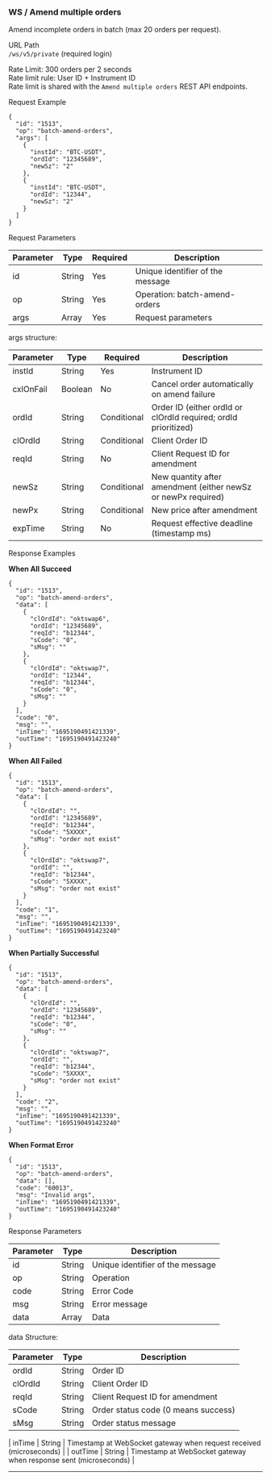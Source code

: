 ### WS / Amend multiple orders

Amend incomplete orders in batch (max 20 orders per request).

URL Path  
`/ws/v5/private` (required login)

Rate Limit: 300 orders per 2 seconds  
Rate limit rule: User ID + Instrument ID  
Rate limit is shared with the `Amend multiple orders` REST API endpoints.

Request Example

```
{
  "id": "1513",
  "op": "batch-amend-orders",
  "args": [
    {
      "instId": "BTC-USDT",
      "ordId": "12345689",
      "newSz": "2"
    },
    {
      "instId": "BTC-USDT",
      "ordId": "12344",
      "newSz": "2"
    }
  ]
}
```

Request Parameters

| Parameter | Type   | Required | Description                                          |
|-----------|--------|----------|------------------------------------------------------|
| id        | String | Yes      | Unique identifier of the message                     |
| op        | String | Yes      | Operation: batch-amend-orders                         |
| args      | Array  | Yes      | Request parameters                                   |

args structure:

| Parameter | Type   | Required    | Description                                           |
|-----------|--------|-------------|-------------------------------------------------------|
| instId    | String | Yes         | Instrument ID                                       |
| cxlOnFail | Boolean| No          | Cancel order automatically on amend failure         |
| ordId     | String | Conditional | Order ID (either ordId or clOrdId required; ordId prioritized) |
| clOrdId   | String | Conditional | Client Order ID                                     |
| reqId     | String | No          | Client Request ID for amendment                     |
| newSz     | String | Conditional | New quantity after amendment (either newSz or newPx required)|
| newPx     | String | Conditional | New price after amendment                           |
| expTime   | String | No          | Request effective deadline (timestamp ms)           |

Response Examples

**When All Succeed**

```
{
  "id": "1513",
  "op": "batch-amend-orders",
  "data": [
    {
      "clOrdId": "oktswap6",
      "ordId": "12345689",
      "reqId": "b12344",
      "sCode": "0",
      "sMsg": ""
    },
    {
      "clOrdId": "oktswap7",
      "ordId": "12344",
      "reqId": "b12344",
      "sCode": "0",
      "sMsg": ""
    }
  ],
  "code": "0",
  "msg": "",
  "inTime": "1695190491421339",
  "outTime": "1695190491423240"
}
```

**When All Failed**

```
{
  "id": "1513",
  "op": "batch-amend-orders",
  "data": [
    {
      "clOrdId": "",
      "ordId": "12345689",
      "reqId": "b12344",
      "sCode": "5XXXX",
      "sMsg": "order not exist"
    },
    {
      "clOrdId": "oktswap7",
      "ordId": "",
      "reqId": "b12344",
      "sCode": "5XXXX",
      "sMsg": "order not exist"
    }
  ],
  "code": "1",
  "msg": "",
  "inTime": "1695190491421339",
  "outTime": "1695190491423240"
}
```

**When Partially Successful**

```
{
  "id": "1513",
  "op": "batch-amend-orders",
  "data": [
    {
      "clOrdId": "",
      "ordId": "12345689",
      "reqId": "b12344",
      "sCode": "0",
      "sMsg": ""
    },
    {
      "clOrdId": "oktswap7",
      "ordId": "",
      "reqId": "b12344",
      "sCode": "5XXXX",
      "sMsg": "order not exist"
    }
  ],
  "code": "2",
  "msg": "",
  "inTime": "1695190491421339",
  "outTime": "1695190491423240"
}
```

**When Format Error**

```
{
  "id": "1513",
  "op": "batch-amend-orders",
  "data": [],
  "code": "60013",
  "msg": "Invalid args",
  "inTime": "1695190491421339",
  "outTime": "1695190491423240"
}
```

Response Parameters

| Parameter | Type   | Description                                           |
|-----------|--------|-------------------------------------------------------|
| id        | String | Unique identifier of the message                      |
| op        | String | Operation                                             |
| code      | String | Error Code                                            |
| msg       | String | Error message                                         |
| data      | Array  | Data                                                  |

data Structure:

| Parameter | Type   | Description                                           |
|-----------|--------|-------------------------------------------------------|
| ordId     | String | Order ID                                            |
| clOrdId   | String | Client Order ID                                     |
| reqId     | String | Client Request ID for amendment                     |
| sCode     | String | Order status code (0 means success)                   |
| sMsg      | String | Order status message                                |

| inTime    | String | Timestamp at WebSocket gateway when request received (microseconds) |
| outTime   | String | Timestamp at WebSocket gateway when response sent (microseconds)     |

***
